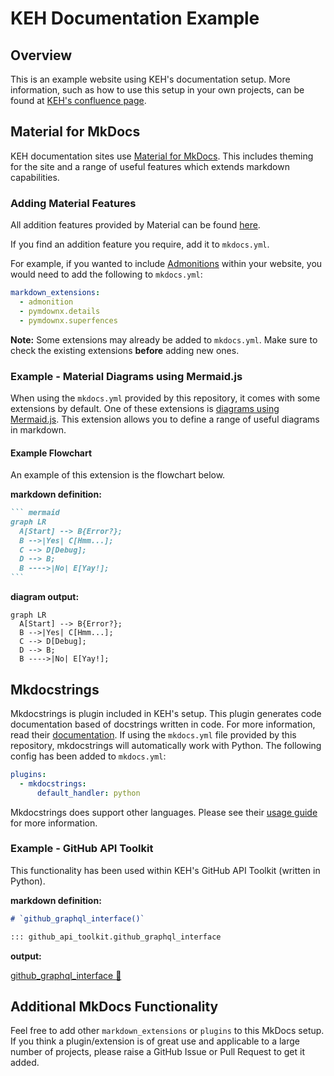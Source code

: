 # KEH Documentation Example

## Overview

This is an example website using KEH's documentation setup. More information, such as how to use this setup in your own projects, can be found at [KEH's confluence page](https://confluence.ons.gov.uk/pages/viewpage.action?pageId=225098833).

## Material for MkDocs

KEH documentation sites use [Material for MkDocs](https://squidfunk.github.io/mkdocs-material/). This includes theming for the site and a range of useful features which extends markdown capabilities.

### Adding Material Features

All addition features provided by Material can be found [here](https://squidfunk.github.io/mkdocs-material/reference/).

If you find an addition feature you require, add it to `mkdocs.yml`.

For example, if you wanted to include [Admonitions](https://squidfunk.github.io/mkdocs-material/reference/admonitions/) within your website, you would need to add the following to `mkdocs.yml`:

```yml
markdown_extensions:
  - admonition
  - pymdownx.details
  - pymdownx.superfences
```

**Note:** Some extensions may already be added to `mkdocs.yml`. Make sure to check the existing extensions **before** adding new ones.

### Example - Material Diagrams using Mermaid.js

When using the `mkdocs.yml` provided by this repository, it comes with some extensions by default. One of these extensions is [diagrams using Mermaid.js](https://squidfunk.github.io/mkdocs-material/reference/diagrams/). This extension allows you to define a range of useful diagrams in markdown.

#### Example Flowchart

An example of this extension is the flowchart below.

**markdown definition:**

````markdown
``` mermaid
graph LR
  A[Start] --> B{Error?};
  B -->|Yes| C[Hmm...];
  C --> D[Debug];
  D --> B;
  B ---->|No| E[Yay!];
```
````

**diagram output:**

``` mermaid
graph LR
  A[Start] --> B{Error?};
  B -->|Yes| C[Hmm...];
  C --> D[Debug];
  D --> B;
  B ---->|No| E[Yay!];
```

## Mkdocstrings

Mkdocstrings is plugin included in KEH's setup. This plugin generates code documentation based of docstrings written in code. For more information, read their [documentation](https://mkdocstrings.github.io/). If using the `mkdocs.yml` file provided by this repository, mkdocstrings will automatically work with Python. The following config has been added to `mkdocs.yml`:

```yml
plugins:
  - mkdocstrings:
      default_handler: python
```

Mkdocstrings does support other languages. Please see their [usage guide](https://mkdocstrings.github.io/usage/) for more information.

### Example - GitHub API Toolkit

This functionality has been used within KEH's GitHub API Toolkit (written in Python).

**markdown definition:**

```markdown
# `github_graphql_interface()`

::: github_api_toolkit.github_graphql_interface
```

**output:**

[github_graphql_interface :link:](https://ons-innovation.github.io/github-api-package/reference/github_graphql_interface/)

## Additional MkDocs Functionality

Feel free to add other `markdown_extensions` or `plugins` to this MkDocs setup. If you think a plugin/extension is of great use and applicable to a large number of projects, please raise a GitHub Issue or Pull Request to get it added.